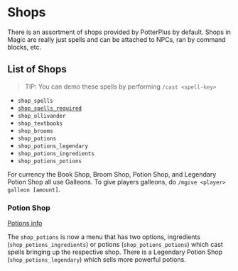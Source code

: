 # Shops

There is an assortment of shops provided by PotterPlus by default. Shops in Magic are really just spells and can be attached to NPCs, ran by command blocks, etc.

## List of Shops

> TIP: You can demo these spells by performing `/cast <spell-key>`

* `shop_spells`
* [`shop_spells_required`](./RequiredSpells)
* `shop_ollivander`
* `shop_textbooks`
* `shop_brooms`
* `shop_potions`
* `shop_potions_legendary`
* `shop_potions_ingredients`
* `shop_potions_potions`

For currency the Book Shop, Broom Shop, Potion Shop, and Legendary Potion Shop all use Galleons. To give players galleons, do `/mgive <player> galleon [amount]`.

### Potion Shop

[Potions info](./Potions)

The `shop_potions` is now a menu that has two options, ingredients (`shop_potions_ingredients`) or potions (`shop_potions_potions`) which cast spells bringing up the respective shop. There is a Legendary Potion Shop (`shop_potions_legendary`) which sells more powerful potions.
